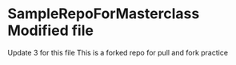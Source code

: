 # SampleRepoForMasterclass Modified file 
Update 3 for this file
This is a forked repo for pull and fork practice

